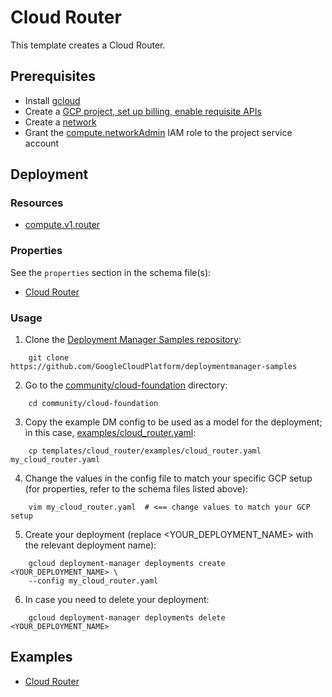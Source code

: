 # Cloud Router

This template creates a Cloud Router.

## Prerequisites

- Install [gcloud](https://cloud.google.com/sdk)
- Create a [GCP project, set up billing, enable requisite APIs](../project/README.md)
- Create a [network](../network/README.md)
- Grant the [compute.networkAdmin](https://cloud.google.com/compute/docs/access/iam) IAM role to the project service account

## Deployment

### Resources

- [compute.v1.router](https://cloud.google.com/compute/docs/reference/rest/v1/routers)

### Properties

See the `properties` section in the schema file(s):
- [Cloud Router](cloud_router.py.schema)

### Usage

1. Clone the [Deployment Manager Samples repository](https://github.com/GoogleCloudPlatform/deploymentmanager-samples):

```
    git clone https://github.com/GoogleCloudPlatform/deploymentmanager-samples
```

2. Go to the [community/cloud-foundation](../../) directory:

```
    cd community/cloud-foundation
```

3. Copy the example DM config to be used as a model for the deployment; in this case, [examples/cloud_router.yaml](examples/cloud_router.yaml):

```
    cp templates/cloud_router/examples/cloud_router.yaml my_cloud_router.yaml
```

4. Change the values in the config file to match your specific GCP setup (for properties, refer to the schema files listed above):

```
    vim my_cloud_router.yaml  # <== change values to match your GCP setup
```

5. Create your deployment (replace <YOUR_DEPLOYMENT_NAME> with the relevant deployment name):

```
    gcloud deployment-manager deployments create <YOUR_DEPLOYMENT_NAME> \
    --config my_cloud_router.yaml
```

6. In case you need to delete your deployment:

```
    gcloud deployment-manager deployments delete <YOUR_DEPLOYMENT_NAME>
```

## Examples

- [Cloud Router](examples/cloud_router.yaml)
